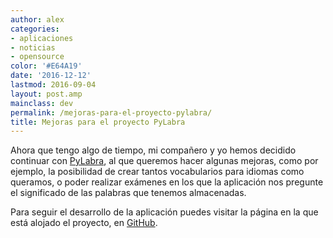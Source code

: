 ```yaml
---
author: alex
categories:
- aplicaciones
- noticias
- opensource
color: '#E64A19'
date: '2016-12-12'
lastmod: 2016-09-04
layout: post.amp
mainclass: dev
permalink: /mejoras-para-el-proyecto-pylabra/
title: Mejoras para el proyecto PyLabra
---
```


Ahora que tengo algo de tiempo, mi compañero y yo hemos decidido continuar con [PyLabra][1], al que queremos hacer algunas mejoras, como por ejemplo, la posibilidad de crear tantos vocabularios para idiomas como queramos, o poder realizar exámenes en los que la aplicación nos pregunte el significado de las palabras que tenemos almacenadas.

Para seguir el desarrollo de la aplicación puedes visitar la página en la que está alojado el proyecto, en [GitHub][2].

 [1]: https://elbauldelprogramador.com/pylabra-aplicacion-para-almacenar/
 [2]: https://github.com/algui91/PyLabra